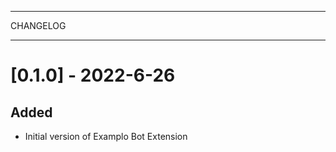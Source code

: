 **********
CHANGELOG
**********


[0.1.0] - 2022-6-26
========================

Added
-------
- Initial version of Examplo Bot Extension
